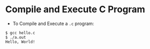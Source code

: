 # Compile and Execute C Program

* To Compile and Execute a `.c` program:
```
$ gcc hello.c
$ ./a.out
Hello, World!

```

